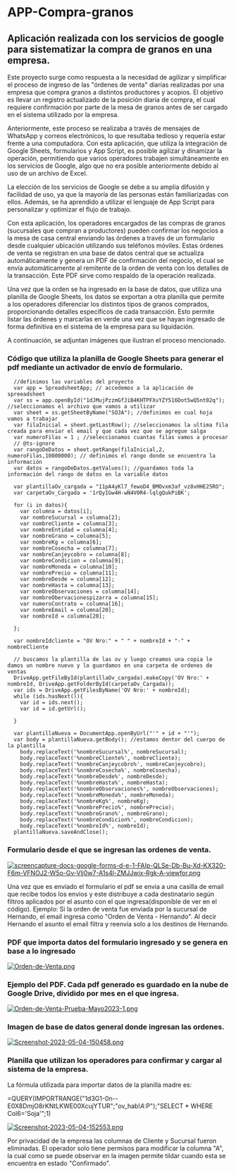 # APP-Compra-granos
## Aplicación realizada con los servicios de google para sistematizar la compra de granos en una empresa.

Este proyecto surge como respuesta a la necesidad de agilizar y simplificar el proceso de ingreso de las "órdenes de venta" diarias realizadas por una empresa que compra granos a distintos productores y acopios. El objetivo es llevar un registro actualizado de la posición diaria de compra, el cual requiere confirmación por parte de la mesa de granos antes de ser cargado en el sistema utilizado por la empresa.

Anteriormente, este proceso se realizaba a través de mensajes de WhatsApp y correos electrónicos, lo que resultaba tedioso y requería estar frente a una computadora. Con esta aplicación, que utiliza la integración de Google Sheets, formularios y App Script, es posible agilizar y dinamizar la operación, permitiendo que varios operadores trabajen simultáneamente en los servicios de Google, algo que no era posible anteriormente debido al uso de un archivo de Excel.

La elección de los servicios de Google se debe a su amplia difusión y facilidad de uso, ya que la mayoría de las personas están familiarizadas con ellos. Además, se ha aprendido a utilizar el lenguaje de App Script para personalizar y optimizar el flujo de trabajo.

Con esta aplicación, los operadores encargados de las compras de granos (sucursales que compran a productores) pueden confirmar los negocios a la mesa de casa central enviando las órdenes a través de un formulario desde cualquier ubicación utilizando sus teléfonos móviles. Estas órdenes de venta se registran en una base de datos central que se actualiza automáticamente y genera un PDF de confirmación del negocio, el cual se envía automáticamente al remitente de la orden de venta con los detalles de la transacción. Este PDF sirve como respaldo de la operación realizada.

Una vez que la orden se ha ingresado en la base de datos, que utiliza una planilla de Google Sheets, los datos se exportan a otra planilla que permite a los operadores diferenciar los distintos tipos de granos comprados, proporcionando detalles específicos de cada transacción. Esto permite listar las órdenes y marcarlas en verde una vez que se hayan ingresado de forma definitiva en el sistema de la empresa para su liquidación.

A continuación, se adjuntan imágenes que ilustran el proceso mencionado.

### Código que utiliza la planilla de Google Sheets para generar el pdf mediante un activador de envío de formulario.

```function myFunction() {
  //definimos las variables del proyecto
  var app = SpreadsheetApp; // accedemos a la aplicación de spreeadsheet
  var ss = app.openById("1dJMujPzzmGfJiB4KHTPFXvYZY516Dot5wQ5nt02q"); //seleccionamos el archivo que vamos a utilizar
  var sheet = ss.getSheetByName("SOJA"); //definimos en cual hoja vamos a trabajar
  var filaInicial = sheet.getLastRow(); //seleccionamos la ultima fila creada para enviar el email y que cada vez que se agregue salga
  var numeroFilas = 1 ; //seleccionamos cuantas filas vamos a procesar
  // @ts-ignore
  var rangoDeDatos = sheet.getRange(filaInicial,2, numeroFilas,10000000); // definimos el rango donde se encuentra la información
  var datos = rangoDeDatos.getValues(); //guardamos toda la información del rango de datos en la variable datos

  var plantillaOv_cargada = "11pA4yKl7_fewoD4_BMOvxm3af_vz8vHHE25RO";
  var carpetaOv_Cargada = '1rQyIGw4H-wN4V0R4-lqlgQukPiBK';

  for (i in datos){
    var columna = datos[i];
    var nombreSucursal = columna[2];
    var nombreCliente = columna[3];
    var nombreEntidad = columna[4];
    var nombreGrano = columna[5];
    var nombreKg = columna[6];
    var nombreCosecha = columna[7];
    var nombreCanjeycobro = columna[8];
    var nombreCondicion = columna[9];
    var nombreMoneda = columna[10];
    var nombrePrecio = columna[11];
    var nombreDesde = columna[12];
    var nombreHasta = columna[13];
    var nombreObservaciones = columna[14];
    var nombreObervacionespizarra = columna[15];
    var numeroContrato = columna[16];
    var nombreEmail = columna[20];
    var nombreId = columna[20];

  };

  var nombreIdcliente = "OV Nro:" + " " + nombreId + "-" + nombreCliente
  
  // buscamos la plantilla de las ov y luego creamos una copia le damos un nombre nuevo y lo guardamos en una carpeta de ordenes de ventas
  DriveApp.getFileById(plantillaOv_cargada).makeCopy('OV Nro:' + nombreId, DriveApp.getFolderById(carpetaOv_Cargada));
  var ids = DriveApp.getFilesByName('OV Nro:' + nombreId);
  while (ids.hasNext()){
    var id = ids.next();
    var id = id.getUrl();

  }

  var plantillaNueva = DocumentApp.openByUrl("'" + id + "'");
  var body = plantillaNueva.getBody(); //estamos dentor del cuerpo de la plantilla
    body.replaceText('%nombreSucursal%', nombreSucursal);
    body.replaceText('%nombreCliente%', nombreCliente);
    body.replaceText('%nombreCanjeycobro%', nombreCanjeycobro);
    body.replaceText('%nombreCosecha%', nombreCosecha);
    body.replaceText('%nombreDesde%', nombreDesde);
    body.replaceText('%nombreHasta%', nombreHasta);
    body.replaceText('%nombreObservaciones%', nombreObservaciones);
    body.replaceText('%nombreMoneda%', nombreMoneda);
    body.replaceText('%nombreKg%', nombreKg);
    body.replaceText('%nombrePrecio%', nombrePrecio);
    body.replaceText('%nombreGrano%', nombreGrano);
    body.replaceText('%nombreCondicion%', nombreCondicion);
    body.replaceText('%nombreId%', nombreId);
  plantillaNueva.saveAndClose();
  ```
  
  
  ### Formulario desde el que se ingresan las ordenes de venta.
  
  [![screencapture-docs-google-forms-d-e-1-FAIp-QLSe-Db-Bu-Xd-KX320-F6m-VFNOJ2-W5o-Gv-Vlj0w7-A1s4l-ZMJJwix-Rgk-A-viewfor.png](https://i.postimg.cc/MZykn1Y2/screencapture-docs-google-forms-d-e-1-FAIp-QLSe-Db-Bu-Xd-KX320-F6m-VFNOJ2-W5o-Gv-Vlj0w7-A1s4l-ZMJJwix-Rgk-A-viewfor.png)](https://postimg.cc/MXK34M4d)
  
  Una vez que es enviado el formulario el pdf se envia a una casilla de email que recibe todos los envios y este distribuye a cada destinatario según filtros aplicados por el asunto con el que ingresa(disponible de ver en el código). 
  Ejemplo: Si la orden de venta fue enviada por la sucursal de Hernando, el email ingresa como "Orden de Venta - Hernando". Al decir Hernando el asunto el email filtra y reenvía solo a los destinos de Hernando.
  
  ### PDF que importa datos del formulario ingresado y se genera en base a lo ingresado
  
  [![Orden-de-Venta.png](https://i.postimg.cc/Fz1JBhp0/Orden-de-Venta.png)](https://postimg.cc/8fQ5FQqC)
  
  ### Ejemplo del PDF. Cada pdf generado es guardado en la nube de Google Drive, dividido por mes en el que ingresa.
  
[![Orden-de-Venta-Prueba-Mayo2023-1.png](https://i.postimg.cc/FFBVj6F2/Orden-de-Venta-Prueba-Mayo2023-1.png)](https://postimg.cc/F10SvDLZ)
  
  ### Imagen de base de datos general donde ingresan las ordenes.
  
  [![Screenshot-2023-05-04-150458.png](https://i.postimg.cc/593VPwQ5/Screenshot-2023-05-04-150458.png)](https://postimg.cc/PNP9Jv4N)
  
  ### Planilla que utilizan los operadores para confirmar y cargar al sistema de la empresa.
  
  La fórmula utilizada para importar datos de la planilla madre es: 
  
  =QUERY(IMPORTRANGE("1d3G1-0n--E0X8DmjO8rKNtLKWE00XcujYTUR";"ov_hab!$A:$P");"SELECT * WHERE Col6='Soja'";1)
  
 [![Screenshot-2023-05-04-152553.png](https://i.postimg.cc/h41qv9Sz/Screenshot-2023-05-04-152553.png)](https://postimg.cc/z3vQPHH8)
  
  
  Por privacidad de la empresa las columnas de Cliente y Sucursal fueron eliminadas.
  El operador solo tiene permisos para modificar la columna "A", la cual como se puede observar en la imagen permite tildar cuando esta se encuentra en estado "Confirmado".
  
